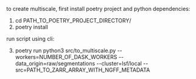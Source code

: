 to create multiscale, first install poetry project and python dependencies: 
1. cd PATH_TO_POETRY_PROJECT_DIRECTORY/
2. poetry install


run script using cli:

3. poetry run python3 src/to_multiscale.py  --workers=NUMBER_OF_DASK_WORKERS --data_origin=raw/segmentations --cluster=lsf/local --src=PATH_TO_ZARR_ARRAY_WITH_NGFF_METADATA

